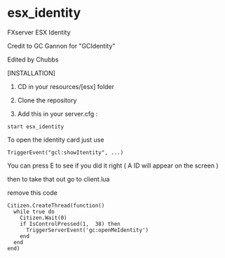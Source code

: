 # esx_identity
FXserver ESX Identity

Credit to GC Gannon for "GCIdentity"

Edited by Chubbs

[INSTALLATION]

1) CD in your resources/[esx] folder
2) Clone the repository


3) Add this in your server.cfg :

```
start esx_identity
```
To open the identity card just use

```
TriggerEvent("gcl:showItentity", ...)
```

You can press E to see if you did it right ( A ID will appear on the screen ) 

then to take that out go to client.lua

remove this code

```
Citizen.CreateThread(function()
  while true do
    Citizen.Wait(0)
    if IsControlPressed(1,  38) then
      TriggerServerEvent('gc:openMeIdentity')
    end
  end
end)
```
